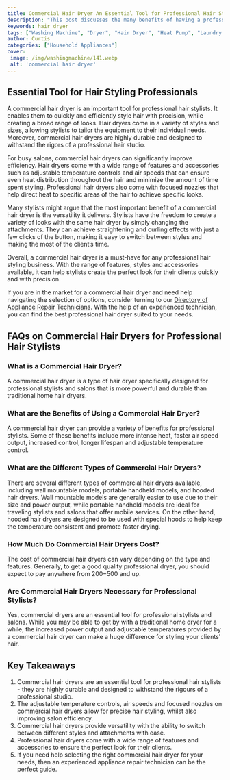 ```yaml
---
title: Commercial Hair Dryer An Essential Tool for Professional Hair Stylists
description: "This post discusses the many benefits of having a professional-grade commercial hair dryer for hair stylists Learn why this tool is essential for anyone in the hairstyling field and how it can help you take care of your clients hair quickly and efficiently"
keywords: hair dryer
tags: ["Washing Machine", "Dryer", "Hair Dryer", "Heat Pump", "Laundry Appliances"]
author: Curtis
categories: ["Household Appliances"]
cover: 
 image: /img/washingmachine/141.webp
 alt: 'commercial hair dryer'
---
```

## Essential Tool for Hair Styling Professionals
A commercial hair dryer is an important tool for professional hair stylists. It enables them to quickly and efficiently style hair with precision, while creating a broad range of looks. Hair dryers come in a variety of styles and sizes, allowing stylists to tailor the equipment to their individual needs. Moreover, commercial hair dryers are highly durable and designed to withstand the rigors of a professional hair studio.

For busy salons, commercial hair dryers can significantly improve efficiency. Hair dryers come with a wide range of features and accessories such as adjustable temperature controls and air speeds that can ensure even heat distribution throughout the hair and minimize the amount of time spent styling. Professional hair dryers also come with focused nozzles that help direct heat to specific areas of the hair to achieve specific looks.

Many stylists might argue that the most important benefit of a commercial hair dryer is the versatility it delivers. Stylists have the freedom to create a variety of looks with the same hair dryer by simply changing the attachments. They can achieve straightening and curling effects with just a few clicks of the button, making it easy to switch between styles and making the most of the client’s time.

Overall, a commercial hair dryer is a must-have for any professional hair styling business. With the range of features, styles and accessories available, it can help stylists create the perfect look for their clients quickly and with precision. 

If you are in the market for a commercial hair dryer and need help navigating the selection of options, consider turning to our [Directory of Appliance Repair Technicians](./pages/appliance-repair-technicians). With the help of an experienced technician, you can find the best professional hair dryer suited to your needs.

## FAQs on Commercial Hair Dryers for Professional Hair Stylists

### What is a Commercial Hair Dryer?
A commercial hair dryer is a type of hair dryer specifically designed for professional stylists and salons that is more powerful and durable than traditional home hair dryers. 

### What are the Benefits of Using a Commercial Hair Dryer?
A commercial hair dryer can provide a variety of benefits for professional stylists. Some of these benefits include more intense heat, faster air speed output, increased control, longer lifespan and adjustable temperature control. 

### What are the Different Types of Commercial Hair Dryers?
There are several different types of commercial hair dryers available, including wall mountable models, portable handheld models, and hooded hair dryers. Wall mountable models are generally easier to use due to their size and power output, while portable handheld models are ideal for traveling stylists and salons that offer mobile services. On the other hand, hooded hair dryers are designed to be used with special hoods to help keep the temperature consistent and promote faster drying. 

### How Much Do Commercial Hair Dryers Cost?
The cost of commercial hair dryers can vary depending on the type and features. Generally, to get a good quality professional dryer, you should expect to pay anywhere from $200-$500 and up. 

### Are Commercial Hair Dryers Necessary for Professional Stylists?
Yes, commercial dryers are an essential tool for professional stylists and salons. While you may be able to get by with a traditional home dryer for a while, the increased power output and adjustable temperatures provided by a commercial hair dryer can make a huge difference for styling your clients' hair.

## Key Takeaways
1. Commercial hair dryers are an essential tool for professional hair stylists - they are highly durable and designed to withstand the rigours of a professional studio.
2. The adjustable temperature controls, air speeds and focused nozzles on commercial hair dryers allow for precise hair styling, whilst also improving salon efficiency. 
3. Commercial hair dryers provide versatility with the ability to switch between different styles and attachments with ease.
4. Professional hair dryers come with a wide range of features and accessories to ensure the perfect look for their clients. 
5. If you need help selecting the right commercial hair dryer for your needs, then an experienced appliance repair technician can be the perfect guide.
